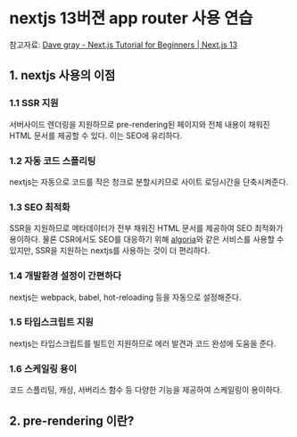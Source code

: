 # nextjs 13버젼 app router 사용 연습

참고자료: [Dave gray - Next.js Tutorial for Beginners | Next.js 13](https://www.youtube.com/playlist?list=PL0Zuz27SZ-6Pk-QJIdGd1tGZEzy9RTgtj)

## 1. nextjs 사용의 이점

### 1.1 SSR 지원

서버사이드 렌더링을 지원하므로 pre-rendering된 페이지와 전체 내용이 채워진 HTML 문서를 제공할 수 있다. 이는 SEO에 유리하다.

### 1.2 자동 코드 스플리팅

nextjs는 자동으로 코드를 작은 청크로 분할시키므로 사이트 로딩시간을 단축시켜준다.

### 1.3 SEO 최적화

SSR을 지원하므로 메타데이터가 전부 채워진 HTML 문서를 제공하여 SEO 최적화가 용이하다.
물론 CSR에서도 SEO를 대응하기 위해 [algoria](https://www.algolia.com/)와 같은 서비스를 사용할 수 있지만, SSR을 지원하는 nextjs를 사용하는 것이 더 편리하다.

### 1.4 개발환경 설정이 간편하다

nextjs는 webpack, babel, hot-reloading 등을 자동으로 설정해준다.

### 1.5 타입스크립트 지원

nextjs는 타입스크립트를 빌트인 지원하므로 에러 발견과 코드 완성에 도움을 준다.

### 1.6 스케일링 용이

코드 스플리팅, 캐싱, 서버리스 함수 등 다양한 기능을 제공하여 스케일링이 용이하다.

## 2. pre-rendering 이란?
